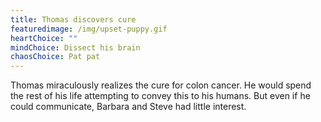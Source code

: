 ```yaml
---
title: Thomas discovers cure
featuredimage: /img/upset-puppy.gif
heartChoice: ""
mindChoice: Dissect his brain
chaosChoice: Pat pat
---
```

Thomas miraculously realizes the cure for colon cancer.  He would spend the rest of his life attempting to convey this to his humans.  But even if he could communicate, Barbara and Steve had little interest.